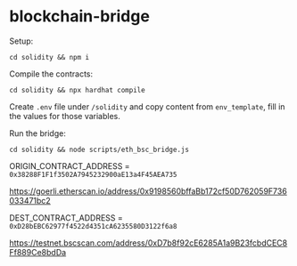 # blockchain-bridge

Setup:
```
cd solidity && npm i
```

Compile the contracts:
```
cd solidity && npx hardhat compile
```

Create `.env` file under `/solidity` and copy content from `env_template`, fill in the values for those variables.

Run the bridge:
```
cd solidity && node scripts/eth_bsc_bridge.js
```

ORIGIN_CONTRACT_ADDRESS = `0x38288F1F1f3502A7945232900aE13a4F45AEA735`

https://goerli.etherscan.io/address/0x9198560bffaBb172cf50D762059F736033471bc2

DEST_CONTRACT_ADDRESS = `0xD28bEBC62977f4522d4351cA6235580D3122f6a8`

https://testnet.bscscan.com/address/0xD7b8f92cE6285A1a9B23fcbdCEC8Ff889Ce8bdDa
